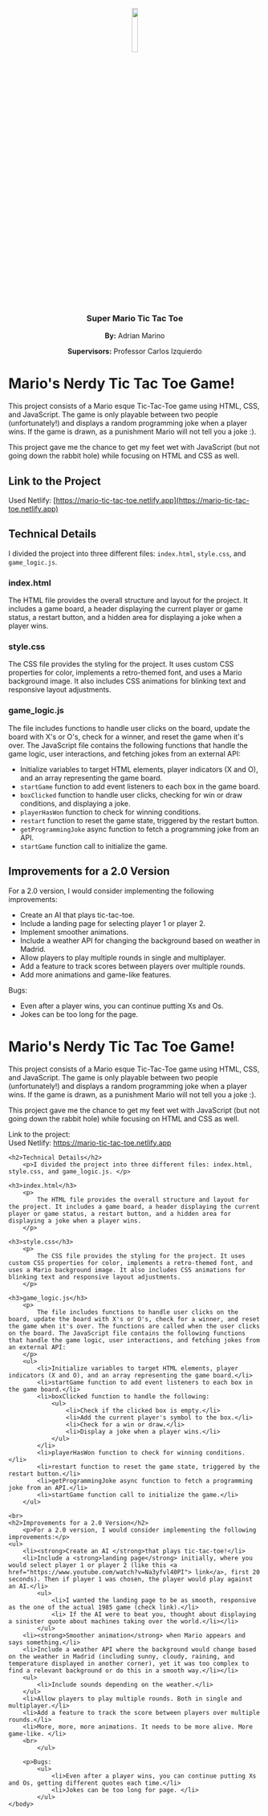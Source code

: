 <p align="center">
  <p align="center">
  <img src="https://cdn.pixabay.com/photo/2021/02/11/15/40/mario-6005703_1280.png", width = "15%">
<h3 align="center">Super Mario  Tic Tac Toe</h3>
<p align="center"><b>By:</b> Adrian Marino</p>
<p align="center"><b>Supervisors:</b> Professor Carlos Izquierdo</b></p>


<h1>Mario's Nerdy Tic Tac Toe Game!</h1>
        <p>This project consists of a Mario esque Tic-Tac-Toe game using HTML, CSS, and JavaScript. The game is only playable between two people (unfortunately!) and displays a random programming joke when a player wins. If the game is drawn, as a punishment Mario will not tell you a joke :).</p>
        <p>This project gave me the chance to get my feet wet with JavaScript (but not going down the rabbit hole) while focusing on HTML and CSS as well.</p>
        
## Link to the Project
Used Netlify: [https://mario-tic-tac-toe.netlify.app](https://mario-tic-tac-toe.netlify.app)

## Technical Details

I divided the project into three different files: `index.html`, `style.css`, and `game_logic.js`.

### index.html

The HTML file provides the overall structure and layout for the project. It includes a game board, a header displaying the current player or game status, a restart button, and a hidden area for displaying a joke when a player wins.

### style.css

The CSS file provides the styling for the project. It uses custom CSS properties for color, implements a retro-themed font, and uses a Mario background image. It also includes CSS animations for blinking text and responsive layout adjustments.

### game_logic.js

The file includes functions to handle user clicks on the board, update the board with X's or O's, check for a winner, and reset the game when it's over. The JavaScript file contains the following functions that handle the game logic, user interactions, and fetching jokes from an external API:

- Initialize variables to target HTML elements, player indicators (X and O), and an array representing the game board.
- `startGame` function to add event listeners to each box in the game board.
- `boxClicked` function to handle user clicks, checking for win or draw conditions, and displaying a joke.
- `playerHasWon` function to check for winning conditions.
- `restart` function to reset the game state, triggered by the restart button.
- `getProgrammingJoke` async function to fetch a programming joke from an API.
- `startGame` function call to initialize the game.

## Improvements for a 2.0 Version

For a 2.0 version, I would consider implementing the following improvements:

- Create an AI that plays tic-tac-toe.
- Include a landing page for selecting player 1 or player 2.
- Implement smoother animations.
- Include a weather API for changing the background based on weather in Madrid.
- Allow players to play multiple rounds in single and multiplayer.
- Add a feature to track scores between players over multiple rounds.
- Add more animations and game-like features.

Bugs:
- Even after a player wins, you can continue putting Xs and Os.
- Jokes can be too long for the page.


<body>
    <h1>Mario's Nerdy Tic Tac Toe Game!</h1>
        <p>This project consists of a Mario esque Tic-Tac-Toe game using HTML, CSS, and JavaScript. The game is only playable between two people (unfortunately!) and displays a random programming joke when a player wins. If the game is drawn, as a punishment Mario will not tell you a joke :).</p>
        <p>This project gave me the chance to get my feet wet with JavaScript (but not going down the rabbit hole) while focusing on HTML and CSS as well.</p>
    Link to the project:<br>
      Used Netlify: <a href="https://mario-tic-tac-toe.netlify.app"> https://mario-tic-tac-toe.netlify.app</a>
   
    <h2>Technical Details</h2>
        <p>I divided the project into three different files: index.html, style.css, and game_logic.js. </p>

    <h3>index.html</h3>
        <p> 
            The HTML file provides the overall structure and layout for the project. It includes a game board, a header displaying the current player or game status, a restart button, and a hidden area for displaying a joke when a player wins.
        </p>
            
    <h3>style.css</h3>
        <p>
            The CSS file provides the styling for the project. It uses custom CSS properties for color, implements a retro-themed font, and uses a Mario background image. It also includes CSS animations for blinking text and responsive layout adjustments.
        </p>

    <h3>game_logic.js</h3>
        <p>
            The file includes functions to handle user clicks on the board, update the board with X's or O's, check for a winner, and reset the game when it's over. The functions are called when the user clicks on the board. The JavaScript file contains the following functions that handle the game logic, user interactions, and fetching jokes from an external API:
        </p>
        <ul>
            <li>Initialize variables to target HTML elements, player indicators (X and O), and an array representing the game board.</li>
            <li>startGame function to add event listeners to each box in the game board.</li>
            <li>boxClicked function to handle the following:
                <ul>
                    <li>Check if the clicked box is empty.</li>
                    <li>Add the current player's symbol to the box.</li>
                    <li>Check for a win or draw.</li>
                    <li>Display a joke when a player wins.</li>
                </ul>
            </li>
            <li>playerHasWon function to check for winning conditions.</li>
            <li>restart function to reset the game state, triggered by the restart button.</li>
            <li>getProgrammingJoke async function to fetch a programming joke from an API.</li>
            <li>startGame function call to initialize the game.</li>
        </ul>

    <br>
    <h2>Improvements for a 2.0 Version</h2>
        <p>For a 2.0 version, I would consider implementing the following improvements:</p>
    <ul>
        <li><strong>Create an AI </strong>that plays tic-tac-toe!</li>
        <li>Include a <strong>landing page</strong> initially, where you would select player 1 or player 2 (like this <a href="https://www.youtube.com/watch?v=Na3yfvl40PI"> link</a>, first 20 seconds). Then if player 1 was chosen, the player would play against an AI.</li>
            <ul>
                <li>I wanted the landing page to be as smooth, responsive as the one of the actual 1985 game (check link).</li>
                <li> If the AI were to beat you, thought about displaying a sinister quote about machines taking over the world.</li></li>
            </ul>
        <li><strong>Smoother animation</strong> when Mario appears and says something.</li>
        <li>Include a weather API where the background would change based on the weather in Madrid (including sunny, cloudy, raining, and temperature displayed in another corner), yet it was too complex to find a relevant background or do this in a smooth way.</li></li>
        <ul>
            <li>Include sounds depending on the weather.</li>
        </ul>
        <li>Allow players to play multiple rounds. Both in single and multiplayer.</li>
        <li>Add a feature to track the score between players over multiple rounds.</li>
        <li>More, more, more animations. It needs to be more alive. More game-like. </li>
        <br>
            </ul>

        <p>Bugs:
            <ul>
                <li>Even after a player wins, you can continue putting Xs and Os, getting different quotes each time.</li>
                <li>Jokes can be too long for page. </li>
            </ul>
    </body>
</html>
